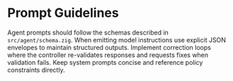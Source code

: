 # Prompt Guidelines

Agent prompts should follow the schemas described in `src/agent/schema.zig`.
When emitting model instructions use explicit JSON envelopes to maintain
structured outputs. Implement correction loops where the controller re-validates
responses and requests fixes when validation fails. Keep system prompts concise
and reference policy constraints directly.
